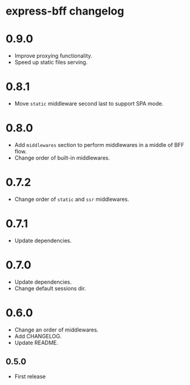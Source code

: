 # express-bff changelog

# 0.9.0
* Improve proxying functionality.
* Speed up static files serving.

# 0.8.1
* Move `static` middleware second last to support SPA mode.

# 0.8.0
* Add `middlewares` section to perform middlewares in a middle of BFF flow.
* Change order of built-in middlewares.

# 0.7.2
* Change order of `static` and `ssr` middlewares.

# 0.7.1
* Update dependencies.

# 0.7.0
* Update dependencies.
* Change default sessions dir.

# 0.6.0

* Change an order of middlewares.
* Add CHANGELOG.
* Update README.

## 0.5.0

* First release